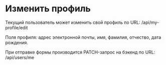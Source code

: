 # Изменить профиль
Текущий пользователь может изменить свой профиль по URL: /api/my-profile/edit

Поля профиля: адрес электронной почты, имя, фамилия, отчество, дата рождения.

При отправке формы производится PATCH-запрос на бэкенд по URL: /api/users/me
